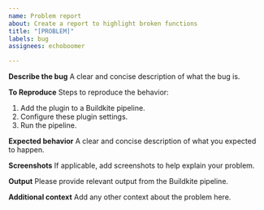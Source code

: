 ```yaml
---
name: Problem report
about: Create a report to highlight broken functions
title: "[PROBLEM]"
labels: bug
assignees: echoboomer

---
```


**Describe the bug**
A clear and concise description of what the bug is.

**To Reproduce**
Steps to reproduce the behavior:
1. Add the plugin to a Buildkite pipeline.
2. Configure these plugin settings.
3. Run the pipeline.

**Expected behavior**
A clear and concise description of what you expected to happen.

**Screenshots**
If applicable, add screenshots to help explain your problem.

**Output**
Please provide relevant output from the Buildkite pipeline.

**Additional context**
Add any other context about the problem here.
